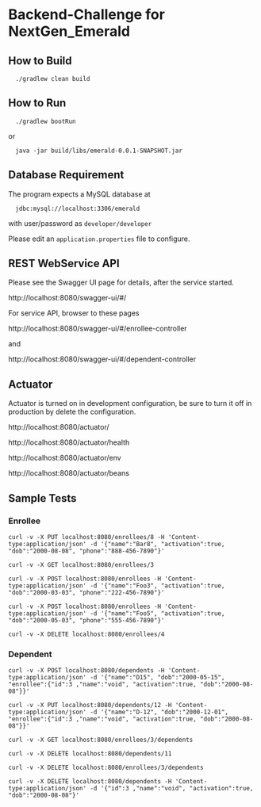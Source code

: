 # Backend-Challenge for NextGen_Emerald


## How to Build
```
  ./gradlew clean build
```
## How to Run
```
  ./gradlew bootRun
```
 or
```
  java -jar build/libs/emerald-0.0.1-SNAPSHOT.jar
```


## Database Requirement

The program expects a MySQL database at
```
  jdbc:mysql://localhost:3306/emerald
```
with user/password as  ```developer/developer```

Please edit an ```application.properties``` file to configure.


## REST WebService API

Please see the Swagger UI page for details, after the service started.

http://localhost:8080/swagger-ui/#/


For service API, browser to these pages

http://localhost:8080/swagger-ui/#/enrollee-controller

and

http://localhost:8080/swagger-ui/#/dependent-controller


## Actuator

Actuator is turned on in development configuration, 
be sure to turn it off in production by delete the configuration.

http://localhost:8080/actuator/

http://localhost:8080/actuator/health

http://localhost:8080/actuator/env

http://localhost:8080/actuator/beans


## Sample Tests

### Enrollee

```
curl -v -X PUT localhost:8080/enrollees/8 -H 'Content-type:application/json' -d '{"name":"Bar8", "activation":true, "dob":"2000-08-08", "phone":"888-456-7890"}'

curl -v -X GET localhost:8080/enrollees/3

curl -v -X POST localhost:8080/enrollees -H 'Content-type:application/json' -d '{"name":"Foo3", "activation":true, "dob":"2000-03-03", "phone":"222-456-7890"}'

curl -v -X POST localhost:8080/enrollees -H 'Content-type:application/json' -d '{"name":"Foo5", "activation":true, "dob":"2000-05-03", "phone":"555-456-7890"}'

curl -v -X DELETE localhost:8080/enrollees/4
```

###  Dependent

```
curl -v -X POST localhost:8080/dependents -H 'Content-type:application/json' -d '{"name":"D15", "dob":"2000-05-15", "enrollee":{"id":3 ,"name":"void", "activation":true, "dob":"2000-08-08"}}'

curl -v -X PUT localhost:8080/dependents/12 -H 'Content-type:application/json' -d '{"name":"D-12", "dob":"2000-12-01", "enrollee":{"id":3 ,"name":"void", "activation":true, "dob":"2000-08-08"}}'

curl -v -X GET localhost:8080/enrollees/3/dependents

curl -v -X DELETE localhost:8080/dependents/11

curl -v -X DELETE localhost:8080/enrollees/3/dependents

curl -v -X DELETE localhost:8080/dependents -H 'Content-type:application/json' -d '{"id":3 ,"name":"void", "activation":true, "dob":"2000-08-08"}'
```